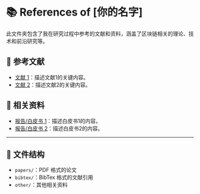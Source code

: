 # 📚 References of [你的名字]

此文件夹包含了我在研究过程中参考的文献和资料，涵盖了区块链相关的理论、技术和前沿研究等。

## 📖 参考文献
- [文献 1](链接)：描述文献1的关键内容。
- [文献 2](链接)：描述文献2的关键内容。

## 📄 相关资料
- [报告/白皮书 1](链接)：描述白皮书1的内容。
- [报告/白皮书 2](链接)：描述白皮书2的内容。

---

## 📂 文件结构
- `papers/`：PDF 格式的论文
- `bibtex/`：BibTex 格式的文献引用
- `other/`：其他相关资料
